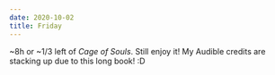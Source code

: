 ```yaml
---
date: 2020-10-02
title: Friday
---
```


~8h or ~1/3 left of *Cage of Souls*. Still enjoy it! My Audible credits are stacking up due to this long book! :D
